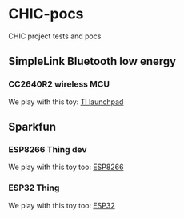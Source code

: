 # CHIC-pocs
CHIC project tests and pocs

## SimpleLink Bluetooth low energy
### CC2640R2 wireless MCU
We play with this toy: [TI launchpad](http://www.ti.com/tool/LAUNCHXL-CC2640R2#1)

## Sparkfun 
### ESP8266 Thing dev
We play with this toy too: [ESP8266](https://www.sparkfun.com/products/13231)

### ESP32 Thing
We play with this toy too: [ESP32](https://www.sparkfun.com/products/13907)
